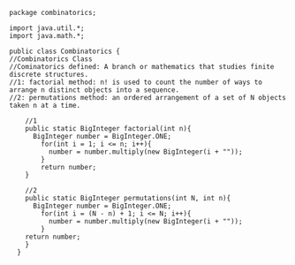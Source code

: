     package combinatorics;

    import java.util.*;
    import java.math.*;

    public class Combinatorics { 
    //Combinatorics Class
    //Cominatorics defined: A branch or mathematics that studies finite discrete structures.
    //1: factorial method: n! is used to count the number of ways to arrange n distinct objects into a sequence.
    //2: permutations method: an ordered arrangement of a set of N objects taken n at a time.
      
        //1
        public static BigInteger factorial(int n){
          BigInteger number = BigInteger.ONE;
            for(int i = 1; i <= n; i++){
              number = number.multiply(new BigInteger(i + ""));
            }
            return number;
        }
        
        //2
        public static BigInteger permutations(int N, int n){
          BigInteger number = BigInteger.ONE;
            for(int i = (N - n) + 1; i <= N; i++){
              number = number.multiply(new BigInteger(i + ""));
            }
        return number;   
        }
      }


